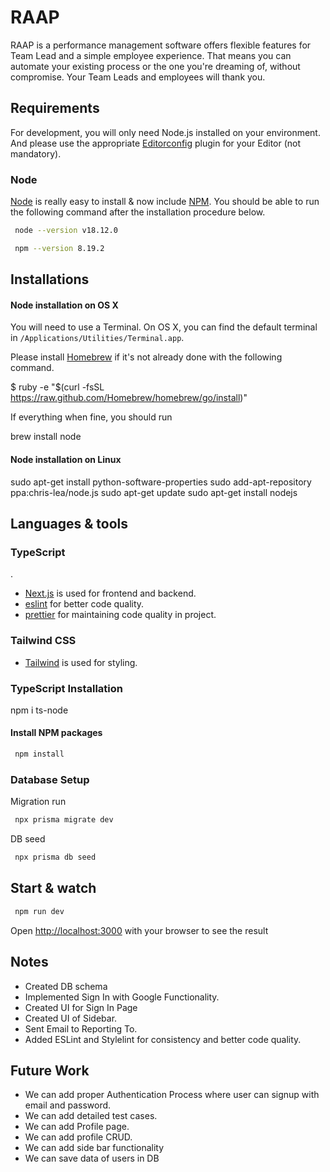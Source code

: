 # RAAP

RAAP is a performance management software offers flexible features for Team Lead and a simple employee experience. That means you can automate your existing process or the one you're dreaming of, without compromise. Your Team Leads and employees will thank you.

## Requirements

For development, you will only need Node.js installed on your environment.
And please use the appropriate [Editorconfig](http://editorconfig.org/) plugin for your Editor (not mandatory).

### Node

[Node](http://nodejs.org/) is really easy to install & now include [NPM](https://npmjs.org/).
You should be able to run the following command after the installation procedure
below.
```bash
 node --version v18.12.0

 npm --version 8.19.2
```


## Installations

#### Node installation on OS X

You will need to use a Terminal. On OS X, you can find the default terminal in
`/Applications/Utilities/Terminal.app`.

Please install [Homebrew](http://brew.sh/) if it's not already done with the following command.

  $ ruby -e "$(curl -fsSL https://raw.github.com/Homebrew/homebrew/go/install)"

If everything when fine, you should run

  brew install node

#### Node installation on Linux

  sudo apt-get install python-software-properties
  sudo add-apt-repository ppa:chris-lea/node.js
  sudo apt-get update
  sudo apt-get install nodejs

## Languages & tools


### TypeScript
.
- [Next.js](https://github.com/vercel/next.js) is used for frontend and backend.
- [eslint](https://eslint.org/) for better code quality.
- [prettier](https://prettier.io/) for maintaining code quality in project.

### Tailwind CSS
- [Tailwind](https://tailwindcss.com/) is used for styling.

### TypeScript Installation
  npm i ts-node

#### Install NPM packages
```bash
 npm install
```
### Database Setup
Migration run
```bash
 npx prisma migrate dev
```
DB seed
```bash
 npx prisma db seed
```

## Start & watch

```bash
 npm run dev
```

Open [http://localhost:3000](http://localhost:3000) with your browser to see the result

## Notes
- Created DB schema
- Implemented Sign In with Google Functionality.
- Created UI for Sign In Page
- Created UI of Sidebar.
- Sent Email to Reporting To.
- Added ESLint and Stylelint for consistency and better code quality.


## Future Work
- We can add proper Authentication Process where user can signup with email and password.
- We can add detailed test cases.
- We can add Profile page.
- We can add profile CRUD.
- We can add side bar functionality
- We can save data of users in DB
